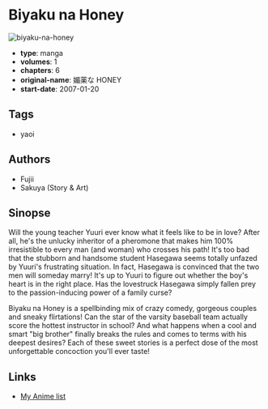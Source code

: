 # Biyaku na Honey

![biyaku-na-honey](https://cdn.myanimelist.net/images/manga/1/40536.jpg)

-   **type**: manga
-   **volumes**: 1
-   **chapters**: 6
-   **original-name**: 媚薬な HONEY
-   **start-date**: 2007-01-20

## Tags

-   yaoi

## Authors

-   Fujii
-   Sakuya (Story & Art)

## Sinopse

Will the young teacher Yuuri ever know what it feels like to be in love? After all, he's the unlucky inheritor of a pheromone that makes him 100% irresistible to every man (and woman) who crosses his path! It's too bad that the stubborn and handsome student Hasegawa seems totally unfazed by Yuuri's frustrating situation. In fact, Hasegawa is convinced that the two men will someday marry! It's up to Yuuri to figure out whether the boy's heart is in the right place. Has the lovestruck Hasegawa simply fallen prey to the passion-inducing power of a family curse?

Biyaku na Honey is a spellbinding mix of crazy comedy, gorgeous couples and sneaky flirtations! Can the star of the varsity baseball team actually score the hottest instructor in school? And what happens when a cool and smart "big brother" finally breaks the rules and comes to terms with his deepest desires? Each of these sweet stories is a perfect dose of the most unforgettable concoction you'll ever taste!

## Links

-   [My Anime list](https://myanimelist.net/manga/8929/Biyaku_na_Honey)
